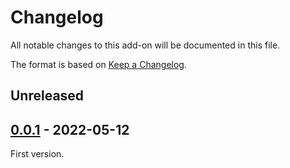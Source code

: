 # Changelog
All notable changes to this add-on will be documented in this file.

The format is based on [Keep a Changelog](https://keepachangelog.com/en/1.0.0/).

## Unreleased


## [0.0.1] - 2022-05-12

First version.

[0.0.1]: https://github.com/zaproxy/zap-extensions/releases/packpentester-v0.0.1

